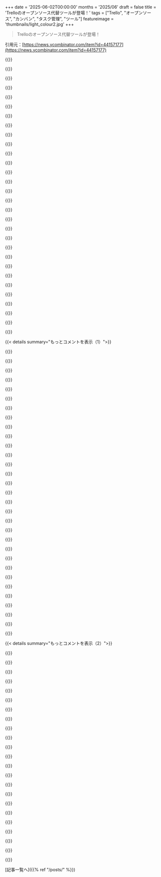 +++
date = '2025-06-02T00:00:00'
months = '2025/06'
draft = false
title = 'Trelloのオープンソース代替ツールが登場！'
tags = ["Trello", "オープンソース", "カンバン", "タスク管理", "ツール"]
featureimage = 'thumbnails/light_colour2.jpg'
+++

> Trelloのオープンソース代替ツールが登場！

引用元：[https://news.ycombinator.com/item?id=44157177](https://news.ycombinator.com/item?id=44157177)




{{<matomeQuote body="Hey HN,<br>Trelloのオープンソース代替ツールで気に入ったのが見つからなかったから、自分で作ってみたよ。<br>速いし無料だし、カスタマイズもめっちゃできるんだ。<br>自分でホストしてもいいし、インフラ管理したくないならクラウド版も使えるよ。<br>リポジトリ → https://github.com/kanbn/kan<br>クラウド → https://kan.bn<br>ロードマップ → https://kan.bn/kan/roadmap<br>フィードバックとかバグ報告、機能の要望とかあったら超嬉しいな！" userName="henryball" createdAt="2025/06/02 09:47:48" color="#45d325">}}




{{<matomeQuote body="既存のオープンソースのボードツールと比べてどうなの？例えばさ：<br>https://wekan.github.io/<br>https://taiga.io/<br>https://kanboard.org/" userName="stevekemp" createdAt="2025/06/02 11:21:39" color="#785bff">}}




{{<matomeQuote body="あとさ、https://github.com/plankanban/planka っていうのもあるよ。" userName="walthamstow" createdAt="2025/06/02 11:31:10" color="">}}




{{<matomeQuote body="Plankaはオープンソースじゃないんだ。" userName="senorrib" createdAt="2025/06/02 13:30:32" color="">}}




{{<matomeQuote body="OSIに承認されてるライセンスは使ってないみたいだけど、ソースコードは見られるよ。<br>だから、使い方によっては学術的な区別でしかないかもね。" userName="organsnyder" createdAt="2025/06/02 14:55:45" color="#ff5c5c">}}




{{<matomeQuote body="ライセンスで使える用途に厳しい制限があるんだよね。<br>合理的な意味では全然オープンソースじゃないよ。" userName="kstrauser" createdAt="2025/06/02 15:09:47" color="#785bff">}}




{{<matomeQuote body="ソースコードがそこにあるからopen sourceではあるんだけど、前の人が言ってる理由でOpen Sourceではないんだよ。<br>違いがあるんだ。" userName="Izkata" createdAt="2025/06/02 15:14:03" color="#ff33a1">}}




{{<matomeQuote body="私たち英語で話してるんだから、大文字と小文字で意味がそんなに変わるわけじゃないってば。<br>君が言ってるのは、すでに”source available”として区別されてるんだよ。" userName="j1elo" createdAt="2025/06/02 16:58:34" color="#ff5733">}}




{{<matomeQuote body="ちょっと頭に入れといて欲しいんだけど、リンクしてたロードマップが壊れてるよ。<br>MacのChromeで見てるんだけど、フォーマットがおかしくて黒いバーがいっぱい出るし、カードをクリックしてもウィンドウは開くけどデータが全く読み込まないんだ。<br>あとバグっぽいんだけど、いくつかのタグでフィルターしてからカードをクリックすると、フィルターがリセットされちゃうみたい。<br>公開してるボードで5秒試しただけだけど、いくつか直すべきバグがあるかもしれないね！" userName="Closi" createdAt="2025/06/02 14:30:32" color="#45d325">}}




{{<matomeQuote body="ネイティブスピーカーじゃないんだけど、「open」ってコードが見える場合に当てはまるように聞こえるんだよね。<br>これってGo言語で話してるの？" userName="broken-kebab" createdAt="2025/06/02 18:43:27" color="">}}




{{<matomeQuote body="いくつか他にも細かいバグを見つけたよ。例えば、同じ名前で複数のワークスペースが作れてチェックが両方についちゃったり、ユーザー招待がたまに動かなかったりメールが送られなかったり。それと、＠みたいな特殊文字入りのカードは、エラーも出ずに作成されないんだ。" userName="Closi" createdAt="2025/06/02 14:57:35" color="#38d3d3">}}




{{<matomeQuote body="webhookサポートがあると嬉しいな。多くのユーザーには関係ないかもだけど、僕らにとっては必須機能なんだ。しばらくはTrelloを使い続けるよ。" userName="jpc0" createdAt="2025/06/02 13:00:17" color="">}}




{{<matomeQuote body="Nullboardってのもあるよ。https://github.com/apankrat/nullboard<br>なんで低評価されてるのか分かんないけど、まあいいか。" userName="croisillon" createdAt="2025/06/02 11:31:46" color="">}}




{{<matomeQuote body="それは「オープンソース」って意味じゃないよ。それは大体「ソース利用可能」（source available）って呼ばれるものだよ。" userName="adastra22" createdAt="2025/06/02 15:36:32" color="">}}




{{<matomeQuote body="OFFだけど、この“open source”と“Open Source”の使い分けどうにかできないかな？僕は逆の“open source”＝“ソース利用可能”（source available）の方が良いと思うんだ。だって<br>―言葉の意味がそうだし、<br>―Open Sourceの概念は固有名詞で表す方がいいでしょ。<br>“open source”＝“Open Source”の使い方は、このままだとずっと摩擦の元になると思うんだ。どうにかできないかな？<br>―使い方を“open source”＝“ソース利用可能”に戻すか、<br>―小文字の“open source”は使わないことにするか（代わりに“Open Source”か“source available”を使う）、あるいは<br>―“open source”＝“Open Source”の使い方をブログ記事かなんかで一度きっぱり擁護して、この摩擦を減らすとか。" userName="bmacho" createdAt="2025/06/02 19:13:35" color="">}}




{{<matomeQuote body="チームのために自分でホストしてるこれはどうかな？<br>https://vikunja.io/" userName="adr1an" createdAt="2025/06/02 11:57:30" color="">}}




{{<matomeQuote body="あ、セキュリティ問題見つけちゃった―プロフィール画像悪用してどんなファイルでもアップロードできちゃうみたい（もし悪意のある奴ならマルウェアとかホストできちゃうね！）。<br>個人的には、これプロダクションで使うには全然準備できてないと思うな。でも、面白いプロジェクトだよ！" userName="Closi" createdAt="2025/06/02 15:00:18" color="#38d3d3">}}




{{<matomeQuote body="最近、セルフホスト型看板ツールの沼にハマったんだ。正直、Trelloに匹敵するものは何もないね。オープンソースコミュニティを応援するのは大好きだけど、これらの代替ツールはたいてい全然及ばないか、もっと悪いことに超多機能にしようとして使い勝手を悪くしちゃうんだ。良いオープンソースの選択肢は、Airtableの代替とか、本格的なプロジェクト管理ツール（Eigenboard、Planeとか）になる傾向があるね。" userName="mbesto" createdAt="2025/06/02 23:41:52" color="#ff5733">}}




{{<matomeQuote body="WeKan https://wekan.github.io にはあるよ。<br>１）ボードの右サイドバー／ボード設定／WebhooksでボードごとのWebhook<br>２）Admin PanelでグローバルWebhook<br>https://github.com/wekan/wekan/wiki の右メニューを見て、webhooksの部分までスクロールしてね。<br>カード移動みたいなボード変更イベントをWebhookとして送れるよ。例えば、どこかのチャットに送ったりね。<br>https://github.com/wekan/wekan/wiki/Outgoing-Webhook-to-Disc...<br>あるいはNodeREDに。<br>https://github.com/wekan/wekan/issues/2017<br>または、PythonコードでWeKan APIを呼び出せるこんなPHP Webhookレシーバーにも。<br>https://github.com/wekan/webhook/blob/main/public/index.php#...<br>https://github.com/wekan/wekan/blob/main/api.py" userName="xet7" createdAt="2025/06/03 00:42:24" color="#ff33a1">}}




{{<matomeQuote body="「ソース利用可能」（Source available）って聞くと、買わなきゃいけないみたいに聞こえるよね。<br>こう考えてみてよ、イベントに行って「ビュッフェ利用可能」（buffet available）って見たら、どうアクセスできるか聞くだろ？もし「オープンビュッフェ」（open buffet）って見たら、ただで取っていいんだって分かるでしょ？<br>「オープンソース」（Open source）って、ソースコードが自由に閲覧できるみたいに聞こえるよね。開かれてるんだよ。<br>オープンハウス（open house）はただで所有できるわけじゃない。見るんだよ。<br>オープンソースがソースコードが自由に閲覧できるって意味じゃなくて、ライセンスに関係する意味を持つのはおかしいよ。<br>「オープンライセンス」って呼ぶか、単にライセンス名を言えばいいじゃん。コードとかソースはライセンスじゃないんだ。僕はここで譲らないよ。Christineはクールだったけど、だからって彼女が間違えないわけじゃない。「オープンソース」をオープンライセンスって意味にしたのは間違いだった。" userName="Xss3" createdAt="2025/06/03 00:17:35" color="">}}




{{<matomeQuote body="前のコメントの皮肉、ごめんね。Go言語の話でちょっとふざけたかったんだ。<br>でも「open source」って言葉は、ただ見れるだけじゃなくて、改造したり再配布したりできる、最高の「オープン」って意味なんだよ。" userName="j1elo" createdAt="2025/06/02 20:47:04" color="">}}




{{<matomeQuote body="このツールが他のTrello代替と違うのは、哲学が全然違うからだよ。<br>他のツールはTrelloと同じ機能を目指してるけど、これはミニマリズムを追求してるんだ。" userName="iLoveOncall" createdAt="2025/06/02 13:03:12" color="#38d3d3">}}




{{<matomeQuote body="これ、修正されたよ！教えてくれてありがとう！" userName="henryball" createdAt="2025/06/03 12:55:55" color="">}}




{{<matomeQuote body="ObsidianにKanbanプラグイン入れるっていう手もあるよ。" userName="busssard" createdAt="2025/06/02 12:45:00" color="">}}




{{<matomeQuote body="Plane、マジいいわー。Trelloより全然いいと思う！" userName="yolkedgeek" createdAt="2025/06/03 07:38:49" color="">}}




{{<matomeQuote body="「open source」って言葉は、みんなが知ってる慣用句なんだよ。<br>単語の意味をバラバラにして違うことに使うと、めっちゃ混乱するからやめようぜ。<br>HDDを「RAM」って呼ぶようなもんさ。" userName="kstrauser" createdAt="2025/06/02 18:58:12" color="">}}




{{<matomeQuote body="フィードバックなんだけど（質問してたからね）<br>このカンバン見てると、カードクリックしても何も出なくて「Activity」だけなんだよね。<br>あと、いくつかカード見るとブラウザの戻るボタンが変になるよ。<br>URL: https://kan.bn/kan/roadmap" userName="tiffanyh" createdAt="2025/06/02 15:38:51" color="#ff33a1">}}




{{<matomeQuote body="これってさ、「Show HN:」の投稿であるべきじゃない？" userName="AntiqueFig" createdAt="2025/06/02 13:14:05" color="">}}




{{<matomeQuote body="僕たちのチームでVikunjaを2、3年使ってるけど、良い感じだよ。ちょっと癖はあるけどね。<br>GitHubに開発が移ったのは知らなくて、追いつけてないけど、貢献したいと思ってるんだ。" userName="zikani_03" createdAt="2025/06/02 13:44:24" color="">}}




{{<matomeQuote body="WeKanにはiOS版のAppがないっぽいよ。詳しくはこちらを見てね。 https://wekan.team/app/" userName="smartbit" createdAt="2025/06/03 10:39:20" color="">}}




{{< details summary="もっとコメントを表示（1）">}}

{{<matomeQuote body="OPにファミリープランを提案したいな。HostedやSelf-hostedより、iCloudかDropboxでSyncできるNative Appがいいな。買い切りタイプで、Subscriptionsなしがいい。AppleのRemindersも試したけど微妙だったよ。1～2人で使いたいんだ。<br>まさにこういうKanbanボード大好きなんだけど、理想のツールが見つからないんだよね。" userName="AnonC" createdAt="2025/06/02 13:22:02" color="">}}




{{<matomeQuote body="僕のFOSS note-taking Appもチェックしてみて！MarkdownタスクをKanbanに変換できる機能があるんだ。Syncは内蔵されてないけどDropboxとかでできるみたい。Kanban機能は買い切りか、自分でGitHubからCompileすれば無料で使えるよ。<br>詳しくはこちら: https://www.notes-foss.com<br>Kanban動画: https://www.notes-foss.com/videos/kanban.mp4<br>GitHub: https://github.com/nuttyartist/notes" userName="rubymamis" createdAt="2025/06/03 10:39:58" color="#ff5c5c">}}




{{<matomeQuote body="僕はObsidianのKanBan pluginを使ってるよ。結構気に入ってるんだ。すごくbasicだけど、ちゃんと使えるし、Sync方法も自由だよ。だってただのMarkdownファイルを保存するFolderなんだもん。" userName="sen" createdAt="2025/06/03 06:00:32" color="">}}




{{<matomeQuote body="Next.jsをOpen Source Projectに選んだ理由が気になるな。Next.jsってVercel以外のところにDeployするのがすごく大変って有名だもんね。なんであえてNext.jsなんだろう？" userName="SwiftyBug" createdAt="2025/06/02 11:42:20" color="">}}




{{<matomeQuote body="Next.jsのDeploy、そんなに大変だと思ったことないな。僕は主にBackendとSREだからFrontendのことはあんまり知らないけど、DockerでStandalone buildをDeployするのはすごく簡単だよ。パフォーマンスを追求すると複雑になるのは当たり前じゃない？VercelはOperationの複雑さを隠してるだけで、高いだけだよ。他のFrameworkがOptimizationまで含めて楽なのかは分からないけど、Next.jsのDeploy自体は難しくないと思うな。Vercel並みのPerformanceを出すのが大変ってだけじゃない？" userName="hxtk" createdAt="2025/06/02 12:46:42" color="#38d3d3">}}




{{<matomeQuote body="Next.jsのDeployは、普通のServerにDeployするなら難しくないよ。単なるNodeのAppとして動くからね。Serverlessな環境にDeployするのが大変だった時期があったけど、それは今開発が進んで解決に向かってるみたいだよ。" userName="danabramov" createdAt="2025/06/02 12:39:21" color="#785bff">}}




{{<matomeQuote body="Next.jsのDeployが難しいっていうのは、ちょっと大げさだと思うな。Image OptimizationとかStatic Assetsを別のOriginに置くとか、そういうAdvancedな機能を使おうとすると難しくなるけど、それはNext.jsに限らず、他の代替Frameworkでも同じように大変なことだよ。BasicなDeployは全然難しくないって。" userName="herrkanin" createdAt="2025/06/02 12:19:05" color="#45d325">}}




{{<matomeQuote body="Static Assetsを別のOriginに置くのが難しいって言ってるけど、どういうこと？Backendと同じところに置くの？CORSを設定すればいいだけじゃない？それは基本的なDeploymentだよね。Next.jsだと、他のFrameworkと比べて何がそんなに大変なの？" userName="diggan" createdAt="2025/06/02 12:51:16" color="">}}




{{<matomeQuote body="難しいんじゃなくて逆だよ。VercelにDeployするなら、Static Assetsを別のOriginに置くのがめちゃくちゃ簡単で無料なんだ。Vercel以外のところに置きたいなら、他のFrameworkを使う時と同じように、自分でConfigとかを設定する必要があるってこと。" userName="lmm" createdAt="2025/06/03 01:23:23" color="#ff33a1">}}




{{<matomeQuote body="わかるわー。Next.jsをいくつかデプロイしたけど、他のNodeアプリと変わんないよ。静的なSSGとかならnginxだけで済むから超楽！" userName="freedomben" createdAt="2025/06/02 18:14:55" color="#785bff">}}




{{<matomeQuote body="最適化しても全然難しくなかったよ。ドキュメントはまあまあだけど、一度CI/CDとか作っちゃえば、後はほとんど手直し要らないし。" userName="mstade" createdAt="2025/06/02 12:37:59" color="">}}




{{<matomeQuote body="Next.jsのデプロイが大変って言うより、何かデカいものをデプロイすること自体が難しいんだってば。Next.jsが原因でハマったことはないな。大体OSSとかDocker、Kubernetes、DB、連携が悪さするんだよ。" userName="RitzyMage" createdAt="2025/06/02 18:01:52" color="#ff33a1">}}




{{<matomeQuote body="Docker化できるアプリなら他のと同じくらい簡単だよ。Fargateみたいなのでも、ちょっと手間かかるけど2時間もあればできるんじゃないかな。" userName="kashnote" createdAt="2025/06/02 21:40:54" color="">}}




{{<matomeQuote body="選ぶプラットフォームによるんじゃない？AWS Amplifyとかsstなら数分か長くても1時間でデプロイできるよ。<br>DNSとかGitHubでのCI/CDまで含めても1時間以内だったし。Vercel以外にも5、6個Next.jsプロジェクトをデプロイした経験あるけど。<br>なんでこんなにDownvoteされてるんだ？信じられない？" userName="yc942" createdAt="2025/06/02 13:12:06" color="#ff5733">}}




{{<matomeQuote body="”Kanban reimagined”っていうタグライン変じゃない？機能はTrelloとかTaigaと同じじゃん。OSS代替ツールは大好きだけど、これって「再構築」したわけじゃないでしょ。" userName="remram" createdAt="2025/06/02 21:15:44" color="">}}




{{<matomeQuote body="何年か前にKanboardっていうPHP製のツールを使ったことがあるな：https://kanboard.org/<br>見た目はイマイチだったけど、便利だったよ。DB要らなかったから、インストールも超簡単だったのを覚えてる。" userName="mdtrooper" createdAt="2025/06/02 12:31:39" color="">}}




{{<matomeQuote body="共有ホストに放り込んだらすぐ動かせたよ。UIは古いけど、機能的には全然問題ない。" userName="rsolva" createdAt="2025/06/02 15:51:28" color="">}}




{{<matomeQuote body="今も使ってるよ。シンプルで良いんだよね。" userName="kiney" createdAt="2025/06/02 12:45:06" color="">}}




{{<matomeQuote body="変に聞こえるかもだけど、オープンソース版の”なんでも”アプリがあればいいなーって思うんだ。もしこれがSlackの代替（チャンネルでKanbanボードがホストできるとか）になって、HTTP bot APIとか、組み込みのチャート、ダッシュボード、Pythonノートブックの断片とか、全部一つにまとまったら…それは最高だね！" userName="wood_spirit" createdAt="2025/06/02 17:49:55" color="#785bff">}}




{{<matomeQuote body="オープンソースの代替案をいくつか紹介するね。<br>a) Nextcloud<br>b) AFFiNE ＜https://github.com/toeverything/AFFiNE＞<br>サーバーライセンスの一部を確認してみてね。許可されてるもの:<br>＜https://github.com/toeverything/AFFiNE/blob/canary/packages/...＞<br>c) Frappe:<br>＜https://frappe.io/erpnext＞<br>＜https://frappe.io/framework＞<br>d) Odoo ＜https://www.odoo.com＞<br>e) Sandstorm ＜https://sandstorm.org＞。Wekanは古いバージョンだけど、いつか更新しようとしてるよ。<br>f) WeKanとwebhooks ＜https://news.ycombinator.com/item?id=44165008＞<br>RocketChat Community Editionと一緒にも使えるよ。<br>＜https://github.com/wekan/wekan/wiki/RocketChat＞<br>Jupyterともね: ＜https://jupyter.org＞" userName="xet7" createdAt="2025/06/03 01:14:09" color="#45d325">}}




{{<matomeQuote body="いつか暇ができたら、Sandstormの上で”なんでもアプリ”スイートを本気で作りたいな。まるでスーパーのプライベートブランドみたいに、飾り気なくて機能的で安いやつ。Sandstormが認証とかホスティングを肩代わりしてくれるおかげで、これがもっとやりやすくなる気がするんだ。ただ、ビジネスモデルは課題だね、多くのオープンソースの仕事と同じで（そしてもちろん、全てのビジネスもね！厳しい時代だよ）。Sandstormで遊んでみて、ドキュメント（あるいはボード、何でもいいけど）ごとにsqliteファイルを一つ作るだけで、ユーザーが1万人来てもどうなるか心配しなくていいってのが、すごく自由を感じたよ。WekanはSandstormでも見事に動くけど、それぞれのgrainにMongoDBインスタンスを丸ごと持ってきちゃうんだ。SaaS全体を一つのデータベースでホストしたいならそれは理にかなってるけど、Sandstormの世界ではちょっと違うんだよね。" userName="crabmusket" createdAt="2025/06/03 01:28:37" color="#ff5c5c">}}




{{<matomeQuote body="＞ Wekan, which does run admirably well on Sandstorm, pulls an entire Mongodb instance into each grain.<br>Wekanの各grainにあるのはMongoDBの生データファイルだけだよ、SQLiteに似てるね。MongoDB 3のサーバーバージョンはどのgrainでも同じだよ。WeKanにSQLiteサポートを追加する作業も進んでるんだ。Caddy 2をフロントにして、Sandstorm、たくさんのWeKan Snap、RocketChatを同じサーバーでホストしてるよ。Sandstormにはたくさんのウェブサイトとかソフトが使われてるんだけど、Sandstormだとログインしてるユーザーがいるときだけgrainが動いてRAMを使うから、コンテナがずっと動いてるDockerとかSnapよりもずっと効率的なんだ。<br>＜https://github.com/wekan/wekan/blob/main/docs/Platforms/FOSS...＞<br>＜https://github.com/wekan/wekan/wiki/Sandstorm＞<br>＜https://github.com/wekan/wekan/wiki/Caddy-Webserver-Config＞<br>Sandstormの次のバージョン、Tempestに向けての開発もあるよ:<br>- ＜https://sandstorm.org/news/2023-10-23-sandstorm-tempest-and-...＞<br>- ＜https://github.com/sandstorm-org/tempest＞<br>- ＜https://sandstorm.zulipchat.com/＞" userName="xet7" createdAt="2025/06/03 13:34:31" color="#ff5733">}}




{{<matomeQuote body="＞ MongoDB 3 server version is same for every grain.<br>これについて詳しく説明してくれる？もしWekanのgrainを2つ開いてたら（アクティブな状態なら）、MongoDBインスタンスも2つ動いてるんじゃないの？どうやって2つのgrainがリソースを共有してるの？<br>編集：ああ、Mongoのバイナリが共有されてるってことか。2つのgrainがデータディレクトリとは別に”イメージ”を共有してるから？なるほど、それは良い点だね！" userName="crabmusket" createdAt="2025/06/03 13:39:35" color="">}}




{{<matomeQuote body="＜https://anytype.io＞ はオープンソースじゃないけど、ソースコードは公開されてるよ。そして自分たちのことを”Everything App”って呼んでるんだ。" userName="bezbac" createdAt="2025/06/03 05:39:51" color="">}}




{{<matomeQuote body="Huly.io は自分たちのことをまさに”Everything App”だって説明してるよ。" userName="sakesun" createdAt="2025/06/03 07:19:31" color="">}}




{{<matomeQuote body="Trelloの料金はずっと手頃になったけど、一つだけ移行を考えるきっかけになるかもしれない機能があるんだ。それは自動化の条件付きロジックだね。Trelloが今や月額5ドルになったってことは知っておいた方がいいよ。これで競争はかなり厳しくなるだろうね。" userName="subpixel" createdAt="2025/06/02 18:15:39" color="#45d325">}}




{{<matomeQuote body="WeKan ＜https://wekan.github.io＞ にはTrello ButlerみたいなIFTTTルールがあるよ:<br>＜https://github.com/wekan/wekan/wiki/IFTTT＞<br>そしてWebhooksもね:<br>＜https://news.ycombinator.com/item?id=44165008＞<br>WeKanにはTrelloにはないものもあるんだ。Swimlanesとか、全コードがオープンソースであること、オンプレミスでホスティングできることとかね。" userName="xet7" createdAt="2025/06/03 00:49:25" color="#ff5c5c">}}




{{<matomeQuote body="もうアメリカの会社は信用できないね、貿易戦争で簡単に武器になっちゃうからさ。" userName="croes" createdAt="2025/06/02 19:10:19" color="">}}




{{<matomeQuote body="もう本格的な貿易戦争寸前だよ。CloudActのせいですでにヤバかったけど、もっと悪くなったね。前の政権はまだEU市民の権利を尊重しようとしてたのに。今やUSの信頼度はChinaと同じレベルだよ、おめでとう。少なくともChinaのRussia支援はもっと隠されてるしね。USは要求に従わないとどうなるか、もう見せてくれたよ。他の同盟国にこんなことした国、他に教えてよ。https://www.lbc.co.uk/world-news/british-icc-chief-prosecuto..." userName="croes" createdAt="2025/06/03 06:47:21" color="#ff5c5c">}}




{{<matomeQuote body="こういうこと心配するの変じゃないと思うよ、Trelloはかなりリストの下の方だけどね。Msが武器化される影響の方がまず心配かな。" userName="bigfudge" createdAt="2025/06/03 06:35:30" color="">}}

{{</details>}}




{{< details summary="もっとコメントを表示（2）">}}

{{<matomeQuote body="全くその通り…他国に影響を与えるのに貿易を使うのはうちの国だけだね。降参だよ。" userName="kjs3" createdAt="2025/06/02 22:04:15" color="">}}




{{<matomeQuote body="貿易の使用なんて誰が言った？<br>脅威はソフトウェアの使用を禁止する制裁だよ、USの代わりにICCの捜査官の銀行口座を凍結したみたいにさ。https://www.lbc.co.uk/world-news/british-icc-chief-prosecuto...第三国に制裁を強制する唯一の西側諸国だよ。例えば、ドイツの客は、PayPal Europe S.a.r.l. et Cie s.c.a.経由なのに、Cuban cigarを買う場合、PayPalでドイツの店に払えないんだ。Greenlandの件も忘れちゃいけないね。" userName="croes" createdAt="2025/06/03 06:39:38" color="#785bff">}}




{{<matomeQuote body="”thanks for playing”みたいなこと言うのは、HNのガイドラインにある”皮肉を避ける”に反してるよ。" userName="seanhunter" createdAt="2025/06/05 06:52:42" color="">}}




{{<matomeQuote body="マジかよ？ Atlassianは有名なオーストラリアの会社だろ（ひどいセキュリティ法があってみんなを不安にさせるべきだけどね）。" userName="lmm" createdAt="2025/06/03 01:25:07" color="#45d325">}}




{{<matomeQuote body="Atlassianって米豪の会社だから、Cloud Actの対象になるんだってさ。<br>https://en.wikipedia.org/wiki/Atlassian" userName="croes" createdAt="2025/06/03 06:30:48" color="#ff5c5c">}}




{{<matomeQuote body="「〜になりうる」って書いたんだよ。<br>大統領令一つで変わるかも。Harvardみたいにね。<br>EUは狙われやすいし、M365が禁止になる可能性もある。もっと大きいスケールで考えてみて。<br>https://www.lbc.co.uk/world-news/british-icc-chief-prosecuto..." userName="croes" createdAt="2025/06/03 06:42:44" color="#ff5733">}}




{{<matomeQuote body="たくさんあるよ。一番分かりやすいのはnvidiaかな。今、GreenlandにGPUを送ることすらできないんだって。" userName="kfkdjajgjic" createdAt="2025/06/03 02:50:18" color="#38d3d3">}}




{{<matomeQuote body="その問題でたくさんの産業が困ってるの？それとも、ちょっと極端な例なのかな？" userName="SV_BubbleTime" createdAt="2025/06/03 04:16:20" color="">}}




{{<matomeQuote body="AIチップのアクセスを制限されたSwitzerlandに聞いてみたら？<br>https://www.swissinfo.ch/eng/multinational-companies/us-rest...<br>あと、Crypto Warsも忘れてないよね。<br>https://en.wikipedia.org/wiki/Crypto_Wars" userName="croes" createdAt="2025/06/03 06:49:58" color="#45d325">}}




{{<matomeQuote body="今はBackdoor Warsの時代って感じだよね。<br>https://github.com/howinfo/howinfo/wiki/Backdoor" userName="xet7" createdAt="2025/06/03 13:49:22" color="#45d325">}}




{{<matomeQuote body="プロジェクトは良さそうだね。でも、ドメイン名ってどうなんだろ？" userName="singiamtel" createdAt="2025/06/02 16:37:01" color="">}}




{{<matomeQuote body="＞「気に入る代替ツールが見つからなかったから自分で作った」<br>おめでとう！すごい行動力だね。<br>僕はKanboardを何年も使ってるよ。プロジェクト頑張ってね！" userName="rodolphoarruda" createdAt="2025/06/02 11:37:02" color="">}}




{{<matomeQuote body="Kanboardは良いプロジェクトだけど、個人的にはUI/UXがちょっと物足りなかったなー。" userName="henryball" createdAt="2025/06/02 13:56:59" color="">}}




{{<matomeQuote body="同感！UI/UXにプロジェクトの開始日みたいな基本データがないのは変だよね、PMアプリなのにさ。" userName="rodolphoarruda" createdAt="2025/06/02 17:27:12" color="#38d3d3">}}




{{<matomeQuote body="Trelloめっちゃ好き！見た目良いし、ショートカットで動作速いし、APIで自動化もできる（標準機能もあるけどね）。紹介されてるツールも見てみるわ。" userName="submeta" createdAt="2025/06/02 14:28:58" color="#45d325">}}




{{<matomeQuote body="「ショートカットで動作速い」って、Trelloは俺が最後に使ってから相当性能改善したか、君のボードのカードやメディアが少ないだけじゃない？昔は操作に数秒かかってたんだよ。" userName="OsrsNeedsf2P" createdAt="2025/06/02 15:58:27" color="">}}




{{<matomeQuote body="フィードバック：ワークスペースとかボード、リスト作成時、「Enter」キーで作成できないのは直してほしいな。「Create」ボタンじゃないとダメみたい。あと、新規にはワークスペース、ボード、リストの違いが分かりにくいから、画像一枚で説明があると親切かも。" userName="column" createdAt="2025/06/03 08:38:33" color="#45d325">}}




{{<matomeQuote body="Trelloを14年使ってて最大の問題点：①ユーザーがカード等を消すと完全に消えちゃう。②ログインなしの秘密リンクでボード共有したいけど、閲覧やコメントだけの権限はTrelloにはないんだよね。" userName="anonymous344" createdAt="2025/06/02 17:30:57" color="#45d325">}}




{{<matomeQuote body="WeKan https://wekan.github.io なら、コメントだけできるCommentOnlyロールがあるよ。BoardAdminが設定できるし、APIでもできるよ。詳しくはリンク先見てね。<br>https://github.com/wekan/wekan/wiki/REST-API-Role<br>https://github.com/wekan/wekan/blob/main/api.py" userName="xet7" createdAt="2025/06/03 01:17:57" color="#ff5733">}}




{{<matomeQuote body="シンプルなツールを探してるんだ。デモ（https://kan.bn/kan/roadmap）試したけど、カードをクリックしても中身が表示されず、スケルトン表示のままだったよ。" userName="akshayKMR" createdAt="2025/06/02 13:09:01" color="#38d3d3">}}




{{<matomeQuote body="すごいプロジェクトだね、試してみるわ。うちは別のオープンソースTrelloクローン使ってるけど、これも安定しててTrelloのUIに結構似てるんだよ。これ→https://github.com/plankanban/planka" userName="oldgregg" createdAt="2025/06/02 15:51:30" color="#785bff">}}




{{<matomeQuote body="どうも！Plankaも良いけど、TrelloのUIにそっくりなのがイマイチかなって。Trelloのシンプルさとかカスタマイズ性は活かしつつ、モダンなUI/UXで作りたいと思ってるんだ。" userName="henryball" createdAt="2025/06/03 11:05:00" color="#785bff">}}

{{</details>}}



[記事一覧へ]({{% ref "/posts/" %}})
